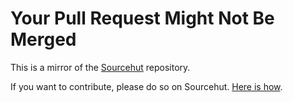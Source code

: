 # Your Pull Request Might Not Be Merged

This is a mirror of the [Sourcehut](https://git.sr.ht/~ayoayco/mcfly) repository.

If you want to contribute, please do so on Sourcehut. [Here is how](https://git-send-email.io).
